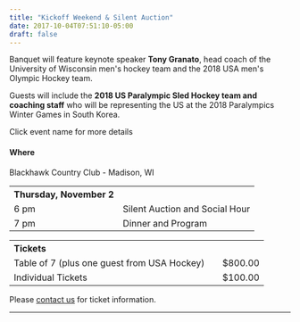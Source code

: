 ```yaml
---
title: "Kickoff Weekend & Silent Auction"
date: 2017-10-04T07:51:10-05:00
draft: false
---
```


Banquet will feature keynote speaker **Tony Granato**, head coach of the University of 
Wisconsin men's hockey team and the 2018 USA men's Olympic Hockey team.

Guests will include the **2018 US Paralympic Sled Hockey team and coaching staff** who 
will be representing the US at the 2018 Paralympics Winter Games in South Korea.

Click event name for more details
<!--more-->

#### Where

Blackhawk Country Club - Madison, WI

<table>
  <tr>
  <th colspan="2"> Thursday, November 2  </th>
  </tr>
  <tr>
     <td> 6 pm  </td>
     <td> </td>
     <td> Silent Auction and Social Hour </td>
  </tr>
  <tr>
     <td> 7 pm  </td>
     <td> </td>
     <td> Dinner and Program </td>
  <tr>
</table>


<table>
  <tr>
  <th colspan="2" align="left"> Tickets  </th>
  </tr>
  <tr>
     <td> Table of 7 (plus one guest from USA Hockey) </td>
     <td> </td>
     <td> $800.00 </td>
  </tr>
  <tr>
     <td> Individual Tickets  </td>
     <td> </td>
     <td> $100.00 </td>
  <tr>
</table>

Please [contact us](/contact/) for ticket information.

---
<!--
*This is a fundraising event to benefit The Coach Sauer Foundation, a 501\(c)3 non-profit organization. 
$60 per plate is tax-deductible. Any donation may qualify as a charitable deduction for federal 
income tax purposes.*
-->